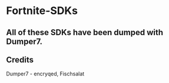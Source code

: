 # Fortnite-SDKs
All of these SDKs have been dumped with Dumper7.
<br/>
<br/>
Credits
<br/>
--------
Dumper7 - encryqed, Fischsalat
